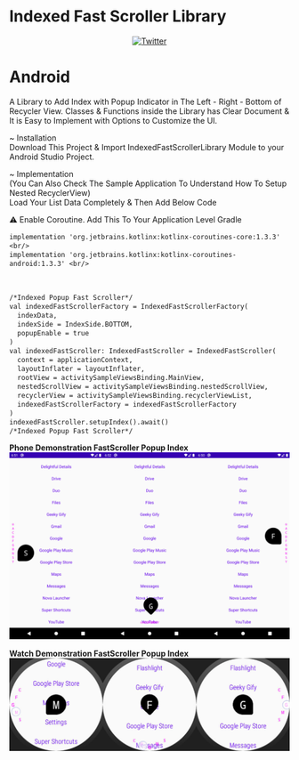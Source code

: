# Indexed Fast Scroller Library
<p align="center">
<a href="https://twitter.com/EliasFazel10296" rel="follow"><img src="https://img.shields.io/badge/Twitter-@EliasFazel10296-blue.svg?style=social&logo=twitter" alt="Twitter" data-canonical-src="https://img.shields.io/badge/Twitter-@EliasFazel10296-blue.svg?style=flat" style="max-width:100%;"></a>
</p>

# Android <br/>
A Library to Add Index with Popup Indicator in The Left - Right - Bottom of Recycler View.
Classes & Functions inside the Library has Clear Document & It is Easy to Implement with Options to Customize the UI.

~ Installation <br/>
Download This Project & Import IndexedFastScrollerLibrary Module to your Android Studio Project.

~ Implementation <br/>
(You Can Also Check The Sample Application To Understand How To Setup Nested RecyclerView) <br/>
Load Your List Data Completely & Then Add Below Code <br/>

⚠ Enable Coroutine. Add This To Your Application Level Gradle <br/>
```
implementation 'org.jetbrains.kotlinx:kotlinx-coroutines-core:1.3.3' <br/>
implementation 'org.jetbrains.kotlinx:kotlinx-coroutines-android:1.3.3' <br/>
```

<br/>

```
/*Indexed Popup Fast Scroller*/
val indexedFastScrollerFactory = IndexedFastScrollerFactory(
  indexData, 
  indexSide = IndexSide.BOTTOM, 
  popupEnable = true 
)
val indexedFastScroller: IndexedFastScroller = IndexedFastScroller( 
  context = applicationContext, 
  layoutInflater = layoutInflater, 
  rootView = activitySampleViewsBinding.MainView, 
  nestedScrollView = activitySampleViewsBinding.nestedScrollView, 
  recyclerView = activitySampleViewsBinding.recyclerViewList, 
  indexedFastScrollerFactory = indexedFastScrollerFactory 
) 
indexedFastScroller.setupIndex().await() 
/*Indexed Popup Fast Scroller*/ 
```

**Phone Demonstration FastScroller Popup Index**
![Phone Demonstration FastScroller Popup Index](https://github.com/EliasFazel10296/IndexedFastScrollerLibrary/blob/master/ScreenshotDemonstration/PhoneDemonstrationFastScrollerPopupIndex.jpg)

**Watch Demonstration FastScroller Popup Index**
![Watch Demonstration FastScroller Popup Index](https://github.com/EliasFazel10296/IndexedFastScrollerLibrary/blob/master/ScreenshotDemonstration/WatchDemonstrationFastScrollerPopupIndex.jpg)
